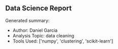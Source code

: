 ## Data Science Report

Generated summary:

- Author: Daniel Garcia
- Analysis Topic: data cleaning
- Tools Used: ['numpy', 'clustering', 'scikit-learn']
